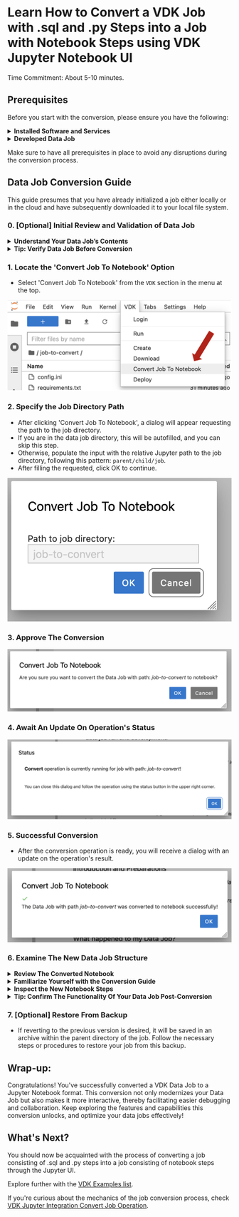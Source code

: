 # Learn How to Convert a VDK Job with .sql and .py Steps into a Job with Notebook Steps using VDK Jupyter Notebook UI

Time Commitment: About 5-10 minutes.

## Prerequisites

Before you start with the conversion, please ensure you have the following:

<details>
  <summary><b>Installed Software and Services</b></summary>

- **VDK:** Ensure that the Versatile Data Kit is installed and properly configured.
- **[Control Service](https://github.com/vmware/versatile-data-kit/wiki/Interfaces#control-service:~:text=Parameterized%20SQL-,Control%20Service,-Job%20Lifecycle%20API):** Essential for orchestrating the execution of Data Jobs.
- **Jupyter instance:** Needed to access Jupyter Notebooks.
- **[vdk-jupyterlab-extension](https://github.com/vmware/versatile-data-kit/blob/main/projects/vdk-plugins/vdk-jupyter/vdk-jupyterlab-extension/README.md):** This extension integrates VDK with JupyterLab.
- **[vdk-notebook](https://github.com/vmware/versatile-data-kit/blob/main/projects/vdk-plugins/vdk-notebook/README.md):** Allows the execution of VDK jobs with notebooks.
- **[vdk-ipython](https://github.com/vmware/versatile-data-kit/blob/main/projects/vdk-plugins/vdk-ipython/README.md):** Loads VDK functionalities into IPython environments, allowing enhanced interaction.

</details>

<details>
  <summary><b>Developed Data Job</b></summary>

- Ensure that you have created and developed a VDK Data Job ready for conversion.

</details>

Make sure to have all prerequisites in place to avoid any disruptions during the conversion process.

## Data Job Conversion Guide

This guide presumes that you have already initialized a job either locally or in the cloud and have subsequently downloaded it to your local file system.

### 0. [Optional] Initial Review and Validation of Data Job
<details>
  <summary><b>Understand Your Data Job’s Contents</b></summary>

- Navigate to the data job directory to understand the structure and contents better.
- Familiarizing yourself with the VDK steps and the file structure of the Data Job can provide insights into the job’s workflow and help in troubleshooting if needed later.

![VDK Initial Job Directory](images/initial_job_dir.png)
</details>
<details>
  <summary><b>Tip: Verify Data Job Before Conversion</b></summary>

- Before converting, run the Data Job from the `VDK` section in the menu bar to validate its current functionality. This will help you confirm the conversion's success by comparing the results before and after the conversion.
- Take note of the result. Post-conversion, the job should yield the same result, serving as a validation point.

![VDK Run menu](images/run.png)
</details>

### 1. Locate the 'Convert Job To Notebook' Option

- Select 'Convert Job To Notebook' from the `VDK` section in the menu at the top.

![VDK Convert menu](images/convert.png)

### 2. Specify the Job Directory Path

- After clicking 'Convert Job To Notebook', a dialog will appear requesting the path to the job directory.
- If you are in the data job directory, this will be autofilled, and you can skip this step.
- Otherwise, populate the input with the relative Jupyter path to the job directory, following this pattern: `parent/child/job`.
- After filling the requested, click OK to continue.

![VDK Convert dialog](images/convert_dialog.png)

### 3. Approve The Conversion

![VDK Conversion approval dialog](images/conversion_approval.png)

### 4. Await An Update On Operation's Status

![VDK Conversion status](images/convert_status.png)

### 5. Successful Conversion

- After the conversion operation is ready, you will receive a dialog with an update on the operation's result.

![VDK Result dialog](images/convert_result.png)

### 6. Examine The New Data Job Structure
<details>
  <summary><b>Review The Converted Notebook</b></summary>

- Post-conversion, the .sql and .py steps will be replaced with a notebook (.ipynb file).
- The file will be untitled, allowing you to rename it as you prefer.

![VDK Result Data Job Directory](images/result_job_dir.png)
</details>
<details>
  <summary><b>Familiarize Yourself with the Conversion Guide</b></summary>

- The notebook will feature a Guide explaining the transformations applied to your Data Job.
- Ensure you familiarize yourself with it. It will be located at the top of the notebook.
- After familiarizing yourself with it, you have the option to delete it.

![VDK Conversion Guide](images/guide.png)
</details>
<details>
  <summary><b>Inspect the New Notebook Steps</b></summary>

- Review the new notebook steps to ensure that everything has been converted correctly.

![VDK Notebook Steps](images/notebook_steps.png)
</details>
<details>
  <summary><b>Tip: Confirm The Functionality Of Your Data Job Post-Conversion</b></summary>

- Navigate to the menu bar at the top and select the `Run` option from the `VDK` section.

![VDK Run menu](images/run.png)

- If you have completed step 0, verify whether the results align.
- Should discrepancies arise, please revisit and manually assess each step for potential issues.
</details>

### 7. [Optional] Restore From Backup

- If reverting to the previous version is desired, it will be saved in an archive within the parent directory of the job. Follow the necessary steps or procedures to restore your job from this backup.

## Wrap-up:

Congratulations!
You've successfully converted a VDK Data Job to a Jupyter Notebook format.
This conversion not only modernizes your Data Job but also makes it more interactive, thereby facilitating easier debugging and collaboration.
Keep exploring the features and capabilities this conversion unlocks, and optimize your data jobs effectively!

## What's Next?

You should now be acquainted with the process of converting a job consisting of .sql and .py steps into a job consisting of notebook steps through the Jupyter UI.

Explore further with the [VDK Examples list](https://github.com/vmware/versatile-data-kit/wiki/Examples).

If you're curious about the mechanics of the job conversion process, check [VDK Jupyter Integration Convert Job Operation](https://github.com/vmware/versatile-data-kit/wiki/VDK-Jupyter-Integration-Convert-Job-Operation).

